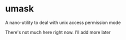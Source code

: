 # umask
A nano-utility to deal with unix access permission mode


There's not much here right now. I'll add more later
